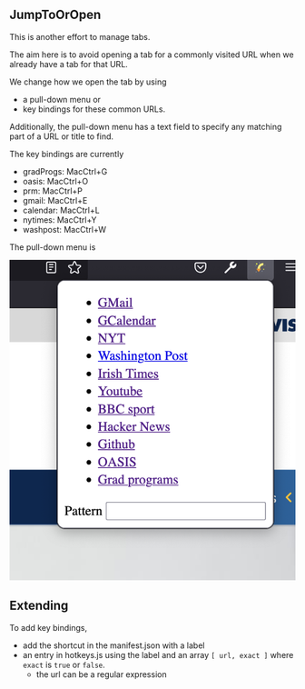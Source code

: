 ## JumpToOrOpen

This is another effort to manage tabs.

The aim here is to avoid opening a tab for a commonly visited URL
when we already have a tab for that URL.

We change how we open the tab by using
+ a pull-down menu or 
+ key bindings for these common URLs.

Additionally, the pull-down menu has a text field
to specify any matching part of a URL or title
to find.

The key bindings are currently
+ gradProgs: MacCtrl+G
+ oasis: MacCtrl+O
+ prm: MacCtrl+P
+ gmail: MacCtrl+E
+ calendar: MacCtrl+L
+ nytimes: MacCtrl+Y
+ washpost: MacCtrl+W

The pull-down menu is 

![](scshot.png)


## Extending

To add key bindings, 
+ add the shortcut in the manifest.json with a label
+ an entry in hotkeys.js using the label and an array `[ url, exact ]` where `exact` is `true` or
  `false`.
  + the url can be a regular expression



